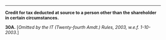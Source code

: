 ****

**Credit for tax deducted at source to a person other than the shareholder in certain circumstances.**

**30A.** [_Omitted by the IT (Twenty-fourth Amdt.) Rules, 2003, w.e.f. 1-10-2003_.]